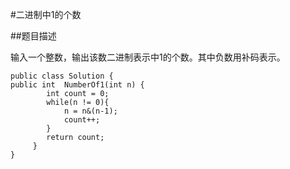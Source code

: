 #二进制中1的个数

##题目描述

输入一个整数，输出该数二进制表示中1的个数。其中负数用补码表示。

```
public class Solution {
public int  NumberOf1(int n) {
        int count = 0;
        while(n != 0){
            n = n&(n-1);
            count++;
        }
        return count;
     }
}
```
